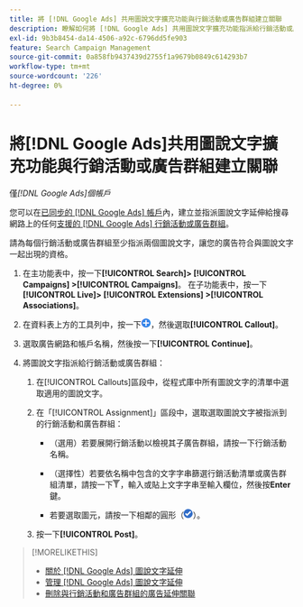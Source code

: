 ```yaml
---
title: 將 [!DNL Google Ads] 共用圖說文字擴充功能與行銷活動或廣告群組建立關聯
description: 瞭解如何將 [!DNL Google Ads] 共用圖說文字擴充功能指派給行銷活動或廣告群組。
exl-id: 9b3b8454-da14-4506-a92c-6796dd5fe903
feature: Search Campaign Management
source-git-commit: 0a858fb9437439d2755f1a9679b0849c614293b7
workflow-type: tm+mt
source-wordcount: '226'
ht-degree: 0%

---
```


# 將[!DNL Google Ads]共用圖說文字擴充功能與行銷活動或廣告群組建立關聯

僅&#x200B;*[!DNL Google Ads]個帳戶*

您可以在[已同步的 [!DNL Google Ads] 帳戶](/help/search-social-commerce/campaign-management/accounts/ad-network-account-about.md)內，建立並指派圖說文字延伸給搜尋網路上的任何[支援的 [!DNL Google Ads] 行銷活動或廣告群組](/help/search-social-commerce/introduction/supported-inventory.md)。

請為每個行銷活動或廣告群組至少指派兩個圖說文字，讓您的廣告符合與圖說文字一起出現的資格。

1. 在主功能表中，按一下&#x200B;**[!UICONTROL Search]> [!UICONTROL Campaigns] >[!UICONTROL Campaigns]**。 在子功能表中，按一下&#x200B;**[!UICONTROL Live]> [!UICONTROL Extensions] >[!UICONTROL Associations]**。

1. 在資料表上方的工具列中，按一下![建立](/help/search-social-commerce/assets/add.png "建立")，然後選取&#x200B;**[!UICONTROL Callout]**。

1. 選取廣告網路和帳戶名稱，然後按一下&#x200B;**[!UICONTROL Continue]**。

1. 將圖說文字指派給行銷活動或廣告群組：

   1. 在[!UICONTROL Callouts]區段中，從程式庫中所有圖說文字的清單中選取適用的圖說文字。

   1. 在「[!UICONTROL Assignment]」區段中，選取選取圖說文字被指派到的行銷活動和廣告群組：

      * （選用）若要展開行銷活動以檢視其子廣告群組，請按一下行銷活動名稱。

      * （選擇性）若要依名稱中包含的文字字串篩選行銷活動清單或廣告群組清單，請按一下![篩選](/help/search-social-commerce/assets/filter.png "篩選")，輸入或貼上文字字串至輸入欄位，然後按&#x200B;**Enter**&#x200B;鍵。

      * 若要選取圖元，請按一下相鄰的圓形（![選取](/help/search-social-commerce/assets/include.png "選取")）。

   1. 按一下&#x200B;**[!UICONTROL Post]**。

>[!MORELIKETHIS]
>
>* [關於 [!DNL Google Ads] 圖說文字延伸](callout-extension-about.md)
>* [管理 [!DNL Google Ads] 圖說文字延伸](callout-extension-manage.md)
>* [刪除與行銷活動和廣告群組的廣告延伸關聯](/help/search-social-commerce/campaign-management/campaigns/ad-extension-association-delete.md)

